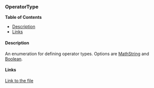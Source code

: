 ### OperatorType

**Table of Contents**
- [Description](#description)
- [Links](#links)

#### Description

An enumeration for defining operator types. Options are [MathString](../api/HL7Tools.OperatorType.html#HL7Tools_OperatorType_MathString) and [Boolean](../api/HL7Tools.OperatorType.html#HL7Tools_OperatorType_Boolean).

#### Links

[Link to the file](../api/HL7Tools.OperatorType.html)